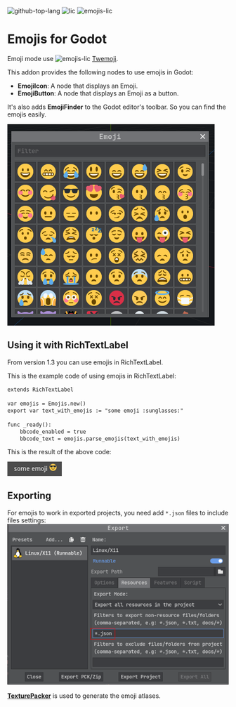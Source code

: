 ![github-top-lang][lang] ![lic] ![emojis-lic]
# Emojis for Godot

Emoji mode use ![emojis-lic] [Twemoji](https://twemoji.twitter.com/).

This addon provides the following nodes to use emojis in Godot:
- **EmojiIcon**: A node that displays an Emoji.
- **EmojiButton**: A node that displays an Emoji as a button.

It's also adds **EmojiFinder** to the Godot editor's toolbar.
So you can find the emojis easily.

![EmojiFinder Screen Shot](screenshot_ef.png)

## Using it with RichTextLabel

From version 1.3 you can use emojis in RichTextLabel.

This is the example code of using emojis in RichTextLabel:
```gdscript
extends RichTextLabel

var emojis = Emojis.new()
export var text_with_emojis := "some emoji :sunglasses:"
 
func _ready():
	bbcode_enabled = true
	bbcode_text = emojis.parse_emojis(text_with_emojis)
```
This is the result of the above code:

![RichTextLabel Example Screen Shot](screenshot_rtl.png)

## Exporting
For emojis to work in exported projects, you need add `*.json` files to include files settings:
![include files settings](screenshot_export.png)

[**TexturePacker**](https://www.codeandweb.com/texturepacker) is used to generate the emoji atlases.

[lic]: https://img.shields.io/github/license/rakugoteam/Emojis-For-Godot?style=flat-square&label=📃%20License&
[lang]: https://img.shields.io/github/languages/top/rakugoteam/Emojis-For-Godot?style=flat-square
[emojis-lic]: https://img.shields.io/badge/license-CC0%201.0-orange.svg?style=flat-square&label=📃%20Emojis%20License&

